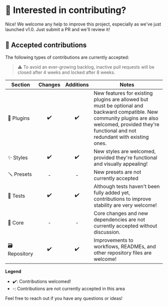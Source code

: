 # 💪 Interested in contributing?

Nice! We welcome any help to improve this project, especially as we've just launched v1.0. Just submit a PR and we'll review it!

## 🤝 Accepted contributions

The following types of contributions are currently accepted:

> ⚠️ To avoid an ever-growing backlog, inactive pull requests will be closed after 4 weeks and locked after 8 weeks.

| Section       | Changes | Additions | Notes                                                                                                                                                                                                  |
| ------------- | :-----: | :-------: | ------------------------------------------------------------------------------------------------------------------------------------------------------------------------------------------------------ |
| 🧩 Plugins    |   ✔️    |    ✔️     | New features for existing plugins are allowed but must be optional and backward compatible. New community plugins are also welcomed, provided they're functional and not redundant with existing ones. |
| ✨ Styles     |   ✔️    |    ✔️     | New styles are welcomed, provided they're functional and visually appealing!                                                                                                                           |
| 🪛 Presets    |    -    |     -     | New presets are not currently accepted                                                                                                                                                                 |
| 🧪 Tests      |   ✔️    |    ✔️     | Although tests haven't been fully added yet, contributions to improve stability are very welcome!                                                                                                      |
| 🧱 Core       |    -    |     -     | Core changes and new dependencies are not currently accepted without discussion.                                                                                                                       |
| 🗃️ Repository |   ✔️    |    ✔️     | Improvements to workflows, READMEs, and other repository files are welcome!                                                                                                                            |

**Legend**

- ✔️: Contributions welcomed!
- -: Contributions are not currently accepted in this area

Feel free to reach out if you have any questions or ideas!
